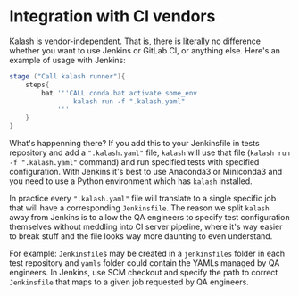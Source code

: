 # Integration with CI vendors

Kalash is vendor-independent. That is, there is literally no difference whether you want to use Jenkins or GitLab CI, or anything else. Here's an example of usage with Jenkins:

```groovy
stage ("Call kalash runner"){
    steps{
        bat '''CALL conda.bat activate some_env
                kalash run -f ".kalash.yaml"
            '''
    }
}
```

What's happenning there? If you add this to your Jenkinsfile in tests repository and add a `".kalash.yaml"` file, `kalash` will use that file (`kalash run -f ".kalash.yaml"` command) and run specified tests with specified configuration. With Jenkins it's best to use Anaconda3 or Miniconda3 and you need to use a Python environment which has `kalash` installed.

In practice every `".kalash.yaml"` file will translate to a single specific job that will have a corresponding `Jenkinsfile`. The reason we split `kalash` away from Jenkins is to allow the QA engineers to specify test configuration themselves without meddling into CI server pipeline, where it's way easier to break stuff and the file looks way more daunting to even understand.

For example: `Jenkinsfile`s may be created in a `jenkinsfiles` folder in each test repository and `yamls` folder could contain the YAMLs managed by QA engineers. In Jenkins, use SCM checkout and specify the path to correct `Jenkinsfile` that maps to a given job requested by QA engineers.

